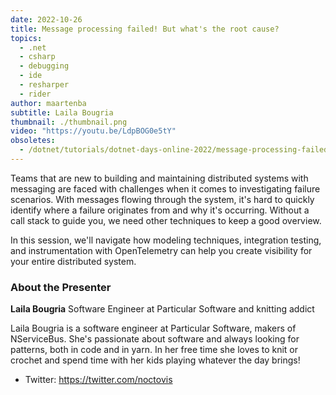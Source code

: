 ```yaml
---
date: 2022-10-26
title: Message processing failed! But what's the root cause?
topics:
  - .net
  - csharp
  - debugging
  - ide
  - resharper
  - rider
author: maartenba
subtitle: Laila Bougria
thumbnail: ./thumbnail.png
video: "https://youtu.be/LdpBOG0e5tY"
obsoletes:
  - /dotnet/tutorials/dotnet-days-online-2022/message-processing-failed-but-whats-the-root-cause/
---
```


Teams that are new to building and maintaining distributed systems with messaging are faced with challenges when it comes to investigating failure scenarios. With messages flowing through the system, it's hard to quickly identify where a failure originates from and why it's occurring. Without a call stack to guide you, we need other techniques to keep a good overview.

In this session, we'll navigate how modeling techniques, integration testing, and instrumentation with OpenTelemetry can help you create visibility for your entire distributed system.

### About the Presenter

**Laila Bougria** Software Engineer at Particular Software and knitting addict

Laila Bougria is a software engineer at Particular Software, makers of NServiceBus. She's passionate about software and always looking for patterns, both in code and in yarn. In her free time she loves to knit or crochet and spend time with her kids playing whatever the day brings!

- Twitter: <https://twitter.com/noctovis>
